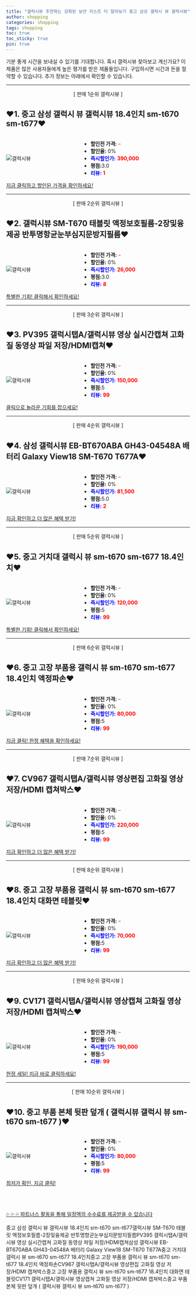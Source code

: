 ```yaml
---
title: "갤럭시뷰 추천하는 강화된 보안 리스트 더 알아보기 중고 삼성 갤럭시 뷰 갤럭시뷰"
author: shopping
categories: shopping
tags: shopping
toc: true
toc_sticky: true
pin: true
---
```

기분 좋게 시간을 보내실 수 있기를 기대합니다. 혹시 갤럭시뷰 찾아보고 계신가요?  이 제품은 많은 사용자들에게 높은 평가를 받은 제품들입니다. 구입하시면 시간과 돈을 절약할 수 있습니다. 추가 정보는 아래에서 확인할 수 있습니다.

---
<p class="toplist" style="margin: 0 auto; display: block; width: fit-content;">[ 판매 1순위 갤럭시뷰 ]</p>

<h2><strong>❤️1. 중고 삼성 갤럭시 뷰 갤럭시뷰 18.4인치 sm-t670 sm-t677❤️</strong></h2>

<div style="display: flex; align-items: center;">
    <div style="flex: 0.4;">
        <img src="https://thumbnail8.coupangcdn.com/thumbnails/remote/230x230ex/image/vendor_inventory/c9c6/eb5fbd6f829cd4883a3743fffa32f41f3ce5baebc07598e17fe1f5d36cd1.png" alt="갤럭시뷰" style="max-width: 100%;">
    </div>
    <div style="flex: 0.6; margin-left: 10px;">
        <ul>
            <li><strong>할인전 가격:</strong> <del style="color: red;">-</del></li>
            <li><strong>할인율:</strong> 0%</li>
            <li><span style='color:blue'><strong>즉시할인가:</strong></span> <span style='color:red'><strong>390,000</strong></span></li>
            <li><strong>평점:</strong>3.0</li>
            <li><span style='color:blue'><strong>리뷰:</strong></span> <span style='color:red'><strong>1</strong></span></li>
        </ul>
    </div>
</div>
<div class="center">
    <a href="https://William4Davisa.github.io?lptag=AF9450613&subid=githubio&pageKey=7716266420&traceid=V0-153&itemId=20696597255&vendorItemId=87768010244" class="myButton">
        지금 클릭하고 할인된 가격을 확인하세요!
    </a>
</div>


---
<p class="toplist" style="margin: 0 auto; display: block; width: fit-content;">[ 판매 2순위 갤럭시뷰 ]</p>

<h2><strong>❤️2. 갤럭시뷰 SM-T670 태블릿 액정보호필름-2장및융제공 반투명항균눈부심지문방지필름❤️</strong></h2>

<div style="display: flex; align-items: center;">
    <div style="flex: 0.4;">
        <img src="https://thumbnail6.coupangcdn.com/thumbnails/remote/230x230ex/image/vendor_inventory/images/2016/04/19/13/2/2ca1775b-83d1-4db3-9ed4-96c520ba067e.jpg" alt="갤럭시뷰" style="max-width: 100%;">
    </div>
    <div style="flex: 0.6; margin-left: 10px;">
        <ul>
            <li><strong>할인전 가격:</strong> <del style="color: red;">-</del></li>
            <li><strong>할인율:</strong> 0%</li>
            <li><span style='color:blue'><strong>즉시할인가:</strong></span> <span style='color:red'><strong>26,000</strong></span></li>
            <li><strong>평점:</strong>3.0</li>
            <li><span style='color:blue'><strong>리뷰:</strong></span> <span style='color:red'><strong>8</strong></span></li>
        </ul>
    </div>
</div>
<div class="center">
    <a href="https://William4Davisa.github.io?lptag=AF9450613&subid=githubio&pageKey=2843500&traceid=V0-153&itemId=13213006&vendorItemId=3020253823" class="myButton">
        특별한 기회! 클릭해서 확인하세요!
    </a>
</div>


---
<p class="toplist" style="margin: 0 auto; display: block; width: fit-content;">[ 판매 3순위 갤럭시뷰 ]</p>

<h2><strong>❤️3. PV395 갤럭시탭A/갤럭시뷰 영상 실시간캡쳐 고화질 동영상 파일 저장/HDMI캡쳐❤️</strong></h2>

<div style="display: flex; align-items: center;">
    <div style="flex: 0.4;">
        <img src="https://thumbnail10.coupangcdn.com/thumbnails/remote/230x230ex/image/vendor_inventory/7576/d6d564506ccbb8a1d54606f91554aab78ce5b9550f82b6ce3e17fef1ece0.jpg" alt="갤럭시뷰" style="max-width: 100%;">
    </div>
    <div style="flex: 0.6; margin-left: 10px;">
        <ul>
            <li><strong>할인전 가격:</strong> <del style="color: red;">-</del></li>
            <li><strong>할인율:</strong> 0%</li>
            <li><span style='color:blue'><strong>즉시할인가:</strong></span> <span style='color:red'><strong>150,000</strong></span></li>
            <li><strong>평점:</strong>5</li>
            <li><span style='color:blue'><strong>리뷰:</strong></span> <span style='color:red'><strong>99</strong></span></li>
        </ul>
    </div>
</div>
<div class="center">
    <a href="https://William4Davisa.github.io?lptag=AF9450613&subid=githubio&pageKey=6127032860&traceid=V0-153&itemId=11655797557&vendorItemId=78861670604" class="myButton">
        클릭으로 놀라운 기회를 잡으세요!
    </a>
</div>


---
<p class="toplist" style="margin: 0 auto; display: block; width: fit-content;">[ 판매 4순위 갤럭시뷰 ]</p>

<h2><strong>❤️4. 삼성 갤럭시뷰 EB-BT670ABA GH43-04548A 배터리 Galaxy View18 SM-T670 T677A❤️</strong></h2>

<div style="display: flex; align-items: center;">
    <div style="flex: 0.4;">
        <img src="https://thumbnail8.coupangcdn.com/thumbnails/remote/230x230ex/image/vendor_inventory/cb97/ce3dbc820de05dd417ab97c5aa2f192b74db237c584f24aafc37f857ffd2.jpg" alt="갤럭시뷰" style="max-width: 100%;">
    </div>
    <div style="flex: 0.6; margin-left: 10px;">
        <ul>
            <li><strong>할인전 가격:</strong> <del style="color: red;">-</del></li>
            <li><strong>할인율:</strong> 0%</li>
            <li><span style='color:blue'><strong>즉시할인가:</strong></span> <span style='color:red'><strong>81,500</strong></span></li>
            <li><strong>평점:</strong>5.0</li>
            <li><span style='color:blue'><strong>리뷰:</strong></span> <span style='color:red'><strong>2</strong></span></li>
        </ul>
    </div>
</div>
<div class="center">
    <a href="https://William4Davisa.github.io?lptag=AF9450613&subid=githubio&pageKey=6537179341&traceid=V0-153&itemId=14540430201&vendorItemId=81782852082" class="myButton">
        지금 확인하고 더 많은 혜택 받기!
    </a>
</div>


---
<p class="toplist" style="margin: 0 auto; display: block; width: fit-content;">[ 판매 5순위 갤럭시뷰 ]</p>

<h2><strong>❤️5. 중고 거치대 갤럭시 뷰 sm-t670 sm-t677 18.4인치❤️</strong></h2>

<div style="display: flex; align-items: center;">
    <div style="flex: 0.4;">
        <img src="https://thumbnail8.coupangcdn.com/thumbnails/remote/230x230ex/image/vendor_inventory/20fe/e0b30ab6ade9a115d83c673a2ddced44617fd6bcdd7b6915527e255b0290.png" alt="갤럭시뷰" style="max-width: 100%;">
    </div>
    <div style="flex: 0.6; margin-left: 10px;">
        <ul>
            <li><strong>할인전 가격:</strong> <del style="color: red;">-</del></li>
            <li><strong>할인율:</strong> 0%</li>
            <li><span style='color:blue'><strong>즉시할인가:</strong></span> <span style='color:red'><strong>120,000</strong></span></li>
            <li><strong>평점:</strong>5</li>
            <li><span style='color:blue'><strong>리뷰:</strong></span> <span style='color:red'><strong>99</strong></span></li>
        </ul>
    </div>
</div>
<div class="center">
    <a href="https://William4Davisa.github.io?lptag=AF9450613&subid=githubio&pageKey=7727931818&traceid=V0-153&itemId=20758141042&vendorItemId=87828363446" class="myButton">
        특별한 기회! 클릭해서 확인하세요!
    </a>
</div>


---
<p class="toplist" style="margin: 0 auto; display: block; width: fit-content;">[ 판매 6순위 갤럭시뷰 ]</p>

<h2><strong>❤️6. 중고 고장 부품용 갤럭시 뷰 sm-t670 sm-t677 18.4인치 액정파손❤️</strong></h2>

<div style="display: flex; align-items: center;">
    <div style="flex: 0.4;">
        <img src="https://thumbnail6.coupangcdn.com/thumbnails/remote/230x230ex/image/vendor_inventory/01c5/de5227798c02aa3bb71d20feff58d9f5db34aa69b0604f85e4fed54918ad.png" alt="갤럭시뷰" style="max-width: 100%;">
    </div>
    <div style="flex: 0.6; margin-left: 10px;">
        <ul>
            <li><strong>할인전 가격:</strong> <del style="color: red;">-</del></li>
            <li><strong>할인율:</strong> 0%</li>
            <li><span style='color:blue'><strong>즉시할인가:</strong></span> <span style='color:red'><strong>80,000</strong></span></li>
            <li><strong>평점:</strong>5</li>
            <li><span style='color:blue'><strong>리뷰:</strong></span> <span style='color:red'><strong>99</strong></span></li>
        </ul>
    </div>
</div>
<div class="center">
    <a href="https://William4Davisa.github.io?lptag=AF9450613&subid=githubio&pageKey=7941943105&traceid=V0-153&itemId=21877405458&vendorItemId=88925518094" class="myButton">
        지금 클릭! 한정 혜택을 확인하세요!
    </a>
</div>


---
<p class="toplist" style="margin: 0 auto; display: block; width: fit-content;">[ 판매 7순위 갤럭시뷰 ]</p>

<h2><strong>❤️7. CV967 갤럭시탭A/갤럭시뷰 영상편집 고화질 영상 저장/HDMI 캡쳐박스❤️</strong></h2>

<div style="display: flex; align-items: center;">
    <div style="flex: 0.4;">
        <img src="https://thumbnail10.coupangcdn.com/thumbnails/remote/230x230ex/image/vendor_inventory/d626/e902a15c431da774347bd13bca1ea3c0a7e4ce1612c5ecd4041300440e16.jpg" alt="갤럭시뷰" style="max-width: 100%;">
    </div>
    <div style="flex: 0.6; margin-left: 10px;">
        <ul>
            <li><strong>할인전 가격:</strong> <del style="color: red;">-</del></li>
            <li><strong>할인율:</strong> 0%</li>
            <li><span style='color:blue'><strong>즉시할인가:</strong></span> <span style='color:red'><strong>220,000</strong></span></li>
            <li><strong>평점:</strong>5</li>
            <li><span style='color:blue'><strong>리뷰:</strong></span> <span style='color:red'><strong>99</strong></span></li>
        </ul>
    </div>
</div>
<div class="center">
    <a href="https://William4Davisa.github.io?lptag=AF9450613&subid=githubio&pageKey=6118232623&traceid=V0-153&itemId=11578586005&vendorItemId=78861580883" class="myButton">
        지금 확인하고 더 많은 혜택 받기!
    </a>
</div>


---
<p class="toplist" style="margin: 0 auto; display: block; width: fit-content;">[ 판매 8순위 갤럭시뷰 ]</p>

<h2><strong>❤️8. 중고 고장 부품용 갤럭시 뷰 sm-t670 sm-t677 18.4인치 대화면 테블릿❤️</strong></h2>

<div style="display: flex; align-items: center;">
    <div style="flex: 0.4;">
        <img src="https://thumbnail9.coupangcdn.com/thumbnails/remote/230x230ex/image/vendor_inventory/24ee/6f92b155e2ef675504cef501aa4b8cc1f739371ae6034b9cf44de4879726.png" alt="갤럭시뷰" style="max-width: 100%;">
    </div>
    <div style="flex: 0.6; margin-left: 10px;">
        <ul>
            <li><strong>할인전 가격:</strong> <del style="color: red;">-</del></li>
            <li><strong>할인율:</strong> 0%</li>
            <li><span style='color:blue'><strong>즉시할인가:</strong></span> <span style='color:red'><strong>70,000</strong></span></li>
            <li><strong>평점:</strong>5</li>
            <li><span style='color:blue'><strong>리뷰:</strong></span> <span style='color:red'><strong>99</strong></span></li>
        </ul>
    </div>
</div>
<div class="center">
    <a href="https://William4Davisa.github.io?lptag=AF9450613&subid=githubio&pageKey=7727910516&traceid=V0-153&itemId=20758040688&vendorItemId=87828264674" class="myButton">
        지금 확인하고 더 많은 혜택 받기!
    </a>
</div>


---
<p class="toplist" style="margin: 0 auto; display: block; width: fit-content;">[ 판매 9순위 갤럭시뷰 ]</p>

<h2><strong>❤️9. CV171 갤럭시탭A/갤럭시뷰 영상캡쳐 고화질 영상 저장/HDMI 캡쳐박스❤️</strong></h2>

<div style="display: flex; align-items: center;">
    <div style="flex: 0.4;">
        <img src="https://thumbnail7.coupangcdn.com/thumbnails/remote/230x230ex/image/vendor_inventory/8fba/cad3ed44dc255f138b810d51a22646d41cdb003e009eb15eb8fac53b4a70.jpg" alt="갤럭시뷰" style="max-width: 100%;">
    </div>
    <div style="flex: 0.6; margin-left: 10px;">
        <ul>
            <li><strong>할인전 가격:</strong> <del style="color: red;">-</del></li>
            <li><strong>할인율:</strong> 0%</li>
            <li><span style='color:blue'><strong>즉시할인가:</strong></span> <span style='color:red'><strong>190,000</strong></span></li>
            <li><strong>평점:</strong>5</li>
            <li><span style='color:blue'><strong>리뷰:</strong></span> <span style='color:red'><strong>99</strong></span></li>
        </ul>
    </div>
</div>
<div class="center">
    <a href="https://William4Davisa.github.io?lptag=AF9450613&subid=githubio&pageKey=6128428989&traceid=V0-153&itemId=11668723055&vendorItemId=78856921567" class="myButton">
        한정 세일! 지금 바로 클릭하세요!
    </a>
</div>


---
<p class="toplist" style="margin: 0 auto; display: block; width: fit-content;">[ 판매 10순위 갤럭시뷰 ]</p>

<h2><strong>❤️10. 중고 부품 본체 뒷판 덮개 ( 갤럭시뷰 갤럭시 뷰 sm-t670 sm-t677 )❤️</strong></h2>

<div style="display: flex; align-items: center;">
    <div style="flex: 0.4;">
        <img src="https://thumbnail8.coupangcdn.com/thumbnails/remote/230x230ex/image/vendor_inventory/7476/637e7941d905fef8cb9ad1ca8e874248c39b432726faab8c6225608de7a4.png" alt="갤럭시뷰" style="max-width: 100%;">
    </div>
    <div style="flex: 0.6; margin-left: 10px;">
        <ul>
            <li><strong>할인전 가격:</strong> <del style="color: red;">-</del></li>
            <li><strong>할인율:</strong> 0%</li>
            <li><span style='color:blue'><strong>즉시할인가:</strong></span> <span style='color:red'><strong>80,000</strong></span></li>
            <li><strong>평점:</strong>5</li>
            <li><span style='color:blue'><strong>리뷰:</strong></span> <span style='color:red'><strong>99</strong></span></li>
        </ul>
    </div>
</div>
<div class="center">
    <a href="https://William4Davisa.github.io?lptag=AF9450613&subid=githubio&pageKey=7994285768&traceid=V0-153&itemId=22231368535&vendorItemId=89277256893" class="myButton">
        최저가 확인, 지금 클릭!
    </a>
</div>

<br><br><br>[💦 💦 💦 파트너스 활동을 통해 일정액의 수수료를 제공받을 수 있습니다](https://link.coupang.com/a/bcpT2c)<br><br>중고 삼성 갤럭시 뷰 갤럭시뷰 18.4인치 sm-t670 sm-t677갤럭시뷰 SM-T670 태블릿 액정보호필름-2장및융제공 반투명항균눈부심지문방지필름PV395 갤럭시탭A/갤럭시뷰 영상 실시간캡쳐 고화질 동영상 파일 저장/HDMI캡쳐삼성 갤럭시뷰 EB-BT670ABA GH43-04548A 배터리 Galaxy View18 SM-T670 T677A중고 거치대 갤럭시 뷰 sm-t670 sm-t677 18.4인치중고 고장 부품용 갤럭시 뷰 sm-t670 sm-t677 18.4인치 액정파손CV967 갤럭시탭A/갤럭시뷰 영상편집 고화질 영상 저장/HDMI 캡쳐박스중고 고장 부품용 갤럭시 뷰 sm-t670 sm-t677 18.4인치 대화면 테블릿CV171 갤럭시탭A/갤럭시뷰 영상캡쳐 고화질 영상 저장/HDMI 캡쳐박스중고 부품 본체 뒷판 덮개 ( 갤럭시뷰 갤럭시 뷰 sm-t670 sm-t677 )